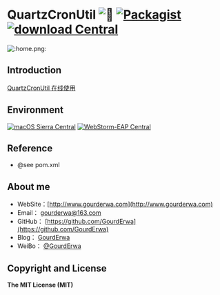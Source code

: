 # QuartzCronUtil  ![:kiss:](https://github.com/jsw0528/rails_emoji/raw/master/vendor/assets/images/emojis/kiss.png) [![Packagist](https://img.shields.io/packagist/l/doctrine/orm.svg?maxAge=2592000?style=flat-square)]() [![download Central](https://img.shields.io/badge/download-total_<1M-red.svg?style=flat-square&maxAge=2592000)]()


![:home.png:](https://github.com/GourdErwa/QuartzCronUtil/blob/master/images/home.png)

## Introduction
[QuartzCronUtil 在线使用](http://gourderwa.com/quartzcron/index.html)

## Environment
[![macOS Sierra Central](https://img.shields.io/badge/macOS_Sierra-v10.12.1Beta-green.svg?style=flat-square&maxAge=2592000)]()
[![WebStorm-EAP Central](https://img.shields.io/badge/WebStorm-v2016.3EAP-green.svg?style=flat-square&maxAge=2592000)]()

## Reference
- @see pom.xml

## About me
- WebSite：[http://www.gourderwa.com](http://www.gourderwa.com)
- Email：  [gourderwa@163.com](gourderwa@163.com)
- GitHub： [https://github.com/GourdErwa](https://github.com/GourdErwa)
- Blog：   [GourdErwa](http://blog.csdn.net/xiaohulunb)
- WeiBo：  [@GourdErwa](http://www.weibo.com/xiaohulunb)

## Copyright and License
**The MIT License (MIT)**  
